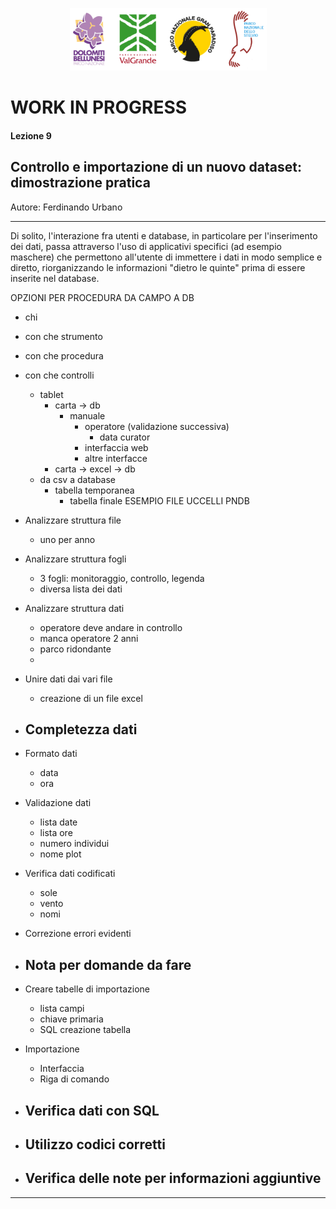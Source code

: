 <p align="center"> <img src="materiale/loghi.png" width="315" height="100" /></p>

# WORK IN PROGRESS

#### Lezione 9
## Controllo e importazione di un nuovo dataset: dimostrazione pratica

Autore: Ferdinando Urbano  

---

Di solito, l'interazione fra utenti e database, in particolare per l'inserimento dei dati, passa attraverso l'uso di applicativi specifici (ad esempio maschere) che permettono all'utente di immettere i dati in modo semplice e diretto, riorganizzando le informazioni "dietro le quinte" prima di essere inserite nel database.

OPZIONI PER PROCEDURA DA CAMPO A DB
- chi
- con che strumento
- con che procedura
- con che controlli


  - tablet
	- carta -> db
	  - manuale
		  - operatore (validazione successiva)
			- data curator
		- interfaccia web
		- altre interfacce
	- carta -> excel -> db
  - da csv a database
	  - tabella temporanea
		- tabella finale
ESEMPIO FILE UCCELLI PNDB

- Analizzare struttura file
	- uno per anno
- Analizzare struttura fogli
	- 3 fogli: monitoraggio, controllo, legenda
	- diversa lista dei dati
- Analizzare struttura dati
	- operatore deve andare in controllo
	- manca operatore 2 anni
	- parco ridondante
	-
- Unire dati dai vari file
	- creazione di un file excel
- Completezza dati
	-
- Formato dati
	- data
	- ora
- Validazione dati
	- lista date
	- lista ore
	- numero individui
	- nome plot
- Verifica dati codificati
	- sole
	- vento
	- nomi
- Correzione errori evidenti
- Nota per domande da fare
	-
- Creare tabelle di importazione
	- lista campi
	- chiave primaria
	- SQL creazione tabella
- Importazione
	- Interfaccia
	- Riga di comando
- Verifica dati con SQL
	-
- Utilizzo codici corretti
	-
- Verifica delle note per informazioni aggiuntive
	-

---
